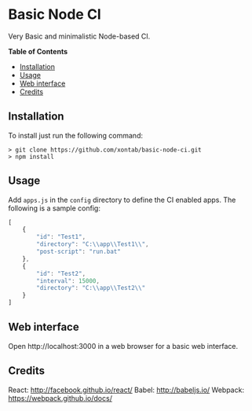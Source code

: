 # Basic Node CI

Very Basic and minimalistic Node-based CI.

**Table of Contents**

- [Installation](#installation)
- [Usage](#usage)
- [Web interface](#web-interface)
- [Credits](#credits)

## Installation
To install just run the following command:

    > git clone https://github.com/xontab/basic-node-ci.git 
    > npm install

## Usage

Add `apps.js` in the `config` directory to define the CI enabled apps.  The following is a sample config:

```js
[
    {
        "id": "Test1",
        "directory": "C:\\app\\Test1\\",
        "post-script": "run.bat"
    },
    {
        "id": "Test2",
        "interval": 15000,
        "directory": "C:\\app\\Test2\\"
    }
]
```

## Web interface

Open http://localhost:3000 in a web browser for a basic web interface.

## Credits

React: http://facebook.github.io/react/
Babel: http://babeljs.io/
Webpack: https://webpack.github.io/docs/
